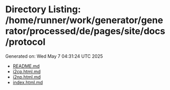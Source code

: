 # Directory Listing: /home/runner/work/generator/generator/processed/de/pages/site/docs/protocol
Generated on: Wed May  7 04:31:24 UTC 2025

- [README.md](README.md)
- [i2cp.html.md](i2cp.html.md)
- [i2np.html.md](i2np.html.md)
- [index.html.md](index.html.md)
